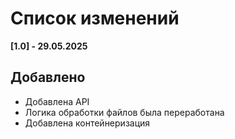 # **Список изменений**

**[1.0] - 29.05.2025**
## Добавлено
<ul>
<li> Добавлена API </li>
<li> Логика обработки файлов была переработана </li>
<li> Добавлена контейнеризация </li>
</ul>
